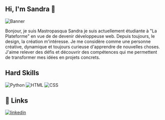 ## Hi, I'm Sandra 👋

![Banner](https://res.cloudinary.com/dowa0e95f/image/upload/v1732526159/urwgbh8biflw4ffnc9wp.png)

Bonjour, je suis Mastropasqua Sandra je suis actuellement étudiante à "La Plateforme" en vue de de devenir développeuse web. Depuis toujours, le design, la création m'intéresse. Je me considère comme une personne créative, dynamique et toujours curieuse d'apprendre de nouvelles choses. J'aime relever des défis et découvrir des compétences qui me permettent de transformer mes idées en projets concrets. 

## Hard Skills
![Python](https://img.shields.io/badge/Python-3776AB?style=for-the-badge&logo=python&logoColor=white)
![HTML](https://img.shields.io/badge/HTML-239120?style=for-the-badge&logo=html5&logoColor=white)
![CSS](https://img.shields.io/badge/CSS-239120?&style=for-the-badge&logo=css3&logoColor=white)

## 🔗 Links
[![linkedin](https://img.shields.io/badge/linkedin-0A66C2?style=for-the-badge&logo=linkedin&logoColor=white)]([![linkedin](https://img.shields.io/badge/linkedin-0A66C2?style=for-the-badge&logo=linkedin&logoColor=white)](https://www.linkedin.com/))
